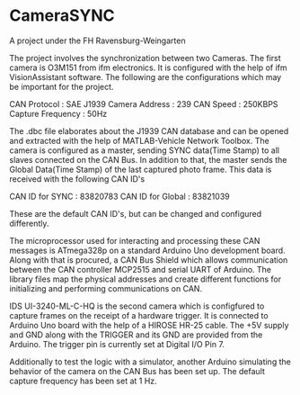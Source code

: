 # CameraSYNC
A project under the FH Ravensburg-Weingarten

The project involves the synchronization between two Cameras. The first camera is O3M151 from ifm electronics. It is configured with the help of ifm VisionAssistant software. The following are the configurations which may be important for the project.

CAN Protocol : SAE J1939
Camera Address : 239
CAN Speed : 250KBPS
Capture Frequency : 50Hz

The .dbc file elaborates about the J1939 CAN database and can be opened and extracted with the help of MATLAB-Vehicle Network Toolbox.
The camera is configured as a master, sending SYNC data(Time Stamp) to all slaves connected on the CAN Bus. In addition to that, the master sends the Global Data(Time Stamp) of the last captured photo frame. This data is received with the following CAN ID's

CAN ID for SYNC :   83820783
CAN ID for Global : 83821039

These are the default CAN ID's, but can be changed and configured differently.

The microprocessor used for interacting and processing these CAN messages is ATmega328p on a standard Arduino Uno development board. Along with that is procured, a CAN Bus Shield which allows communication between the CAN controller MCP2515 and serial UART of Arduino. The library files map the physical addresses and create different functions for initializing and performing communications on CAN.

IDS UI-3240-ML-C-HQ is the second camera which is configfured to capture frames on the receipt of a hardware trigger. It is connected to Arduino Uno board with the help of a HIROSE HR-25 cable. The +5V supply and GND along with the TRIGGER and its GND are provided from the Arduino. The trigger pin is currently set at Digital I/O Pin 7.

Additionally to test the logic with a simulator, another Arduino simulating the behavior of the camera on the CAN Bus has been set up. The default capture frequency has been set at 1 Hz.
